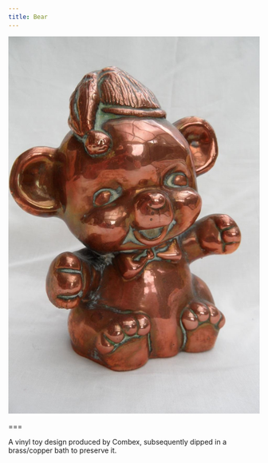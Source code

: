 ```yaml
---
title: Bear
---
```



![Bear](bear.jpg)

===

A vinyl toy design produced by Combex, subsequently dipped in a brass/copper bath to preserve it.